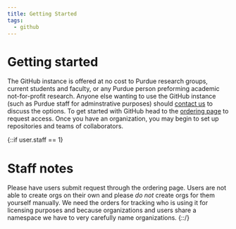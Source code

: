 ```yaml
---
title: Getting Started
tags:
  - github
---
```

# Getting started

The GitHub instance is offered at no cost to Purdue research groups, current students and faculty, or any Purdue person preforming academic not-for-profit research. Anyone else wanting to use the GitHub instance (such as Purdue staff for adminstrative purposes) should <a href="mailto:rcac-help@purdue.edu">contact us</a> to discuss the options. To get started with GitHub head to the [ordering page](https://www.rcac.purdue.edu/order/products/27) to request access. Once you have an organization, you may begin to set up repositories and teams of collaborators.

{::if user.staff == 1}
# Staff notes
Please have users submit request through the ordering page. Users are not able to create orgs on their own and please *do not* create orgs for them yourself manually. We need the orders for tracking who is using it for licensing purposes and because organizations and users share a namespace we have to very carefully name organizations.
{::/}

